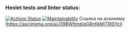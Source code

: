 ### Hexlet tests and linter status:
[![Actions Status](https://github.com/chuykovas/frontend-project-44/workflows/hexlet-check/badge.svg)](https://github.com/chuykovas/frontend-project-44/actions)
[![Maintainability](https://api.codeclimate.com/v1/badges/5f1bf8b9546c0335e2b3/maintainability)](https://codeclimate.com/github/chuykovas/frontend-project-44/maintainability)
Ссылка на аскинему (https://asciinema.org/a/J39BWttmblgGRnfAMiTRISYci)
